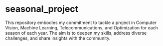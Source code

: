 # seasonal_project
This repository embodies my commitment to tackle a project in Computer Vision, Machine Learning, Telecommunications, and Optimization for each season of each year. The aim is to deepen my skills, address diverse challenges, and share insights with the community.
